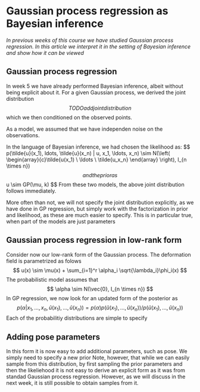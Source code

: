 # Gaussian process regression as Bayesian inference

*In previous weeks of this course we have studied Gaussian process regression. 
In this article we interpret it in the setting of Bayesian inference and show how 
it can be viewed*

## Gaussian process regression 

In week 5 we have already performed Bayesian inference, albeit without being explicit about it. For a given Gaussian process, we derived the joint distribution
$$
TODO add joint distribution
$$
which we then conditioned on the observed points. 

As a model, we assumed that we have independen noise on the observations. 

In the language of Bayesian inference, we had chosen the likelihood as:
$$
p(\tilde{u}(x_1), ldots, \tilde{u}(x_n) | u, x_1, \ldots, x_n) \sim N(\left( \begin{array}{c}\tilde{u(x_1) \\ \ldots \\ \tilde{u_x_n} \end{array} \right), I_{n \times n})
$$
and the prior as
$$
u \sim GP(\mu, k)
$$
From these two models, the above joint distribution follows immediately. 

More often than not, we will not specify the joint distribution explicitly, as we have done in GP regression, but simply work with the factorization in 
prior and likelihood, as these are much easier to specify. This is in particular true, when part of the models are just parameters


## Gaussian process regression in low-rank form

Consider now our low-rank form of the Gaussian process. The deformation field is parametrized as folows
$$
u(x) \sim \mu(x) + \sum_{i=1}^r \alpha_i \sqrt{\lambda_i}\phi_i(x)
$$
The probabilistic model assumes that 
$$
\alpha \sim N(\vec{0}, I_{n \times n})
$$
In GP regression, we now look for an updated form of the posterior as 
$$ 
p(\alpha | x_1, \ldots, x_n, \tilde{u}(x_1), \ldots, \tilde{u}(x_n)) = p(\alpha) p(\tilde{u}(x_1), \ldots, \tilde{u}(x_n)) / p(\tilde{u}(x_1), \ldots, \tilde{u}(x_n))
$$
Each of the probabilitiy distributions are simple to specify


## Adding pose parameters

In this form it is now easy to add additional parameters, such as pose. We simply need to specify a new prior
Note, however, that while we can easily sample from this distribution, by first sampling the prior parameters and then 
the likeliehood it is not easy to derive an explicit form as it was from standad Gaussian process regression. 
However, as we will discuss in the next week, it is still possible to obtain samples from it. 
